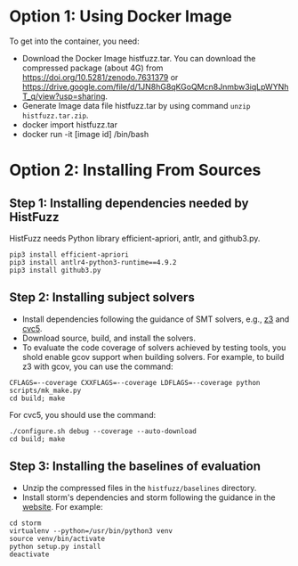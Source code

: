 # **Option 1: Using Docker Image**

To get into the container, you need:

* Download the Docker Image histfuzz.tar. You can download the compressed package (about 4G)
  from https://doi.org/10.5281/zenodo.7631379
  or https://drive.google.com/file/d/1JN8hG8qKGoQMcn8Jnmbw3iqLpWYNhT_q/view?usp=sharing.
* Generate Image data file histfuzz.tar by using command `unzip histfuzz.tar.zip`.
* docker import histfuzz.tar
* docker run -it [image id] /bin/bash

# **Option 2: Installing From Sources**

## **Step 1: Installing dependencies needed by HistFuzz**

HistFuzz needs Python library efficient-apriori, antlr, and github3.py.

```
pip3 install efficient-apriori 
pip3 install antlr4-python3-runtime==4.9.2
pip3 install github3.py
```

## **Step 2: Installing subject solvers**

* Install dependencies following the guidance of SMT solvers, e.g., [z3](https://github.com/Z3Prover/z3)
  and [cvc5](https://github.com/cvc5/cvc5).
* Download source, build, and install the solvers.
* To evaluate the code coverage of solvers achieved by testing tools, you shold enable gcov support when building
  solvers.
  For example, to build z3 with gcov, you can use the command:

```
CFLAGS=--coverage CXXFLAGS=--coverage LDFLAGS=--coverage python scripts/mk_make.py
cd build; make
```

For cvc5, you should use the command:

```
./configure.sh debug --coverage --auto-download
cd build; make
```

## **Step 3: Installing the baselines of evaluation**

* Unzip the compressed files in the `histfuzz/baselines`  directory.
* Install storm's dependencies and storm following the guidance in
  the [website](https://github.com/Practical-Formal-Methods/storm). For example:

```
cd storm
virtualenv --python=/usr/bin/python3 venv
source venv/bin/activate
python setup.py install
deactivate
```